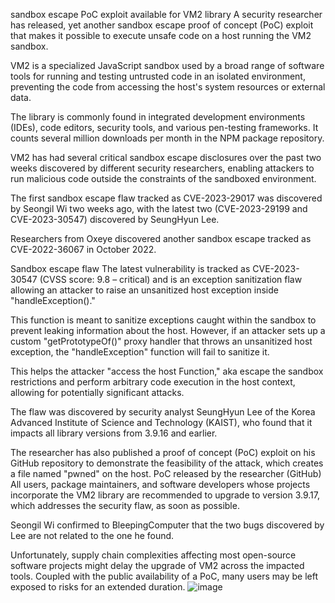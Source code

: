 sandbox escape PoC exploit available for VM2 library
A security researcher has released, yet another sandbox escape proof of concept (PoC) exploit that makes it possible to execute unsafe code on a host running the VM2 sandbox.

VM2 is a specialized JavaScript sandbox used by a broad range of software tools for running and testing untrusted code in an isolated environment, preventing the code from accessing the host's system resources or external data.

The library is commonly found in integrated development environments (IDEs), code editors, security tools, and various pen-testing frameworks. It counts several million downloads per month in the NPM package repository.

VM2 has had several critical sandbox escape disclosures over the past two weeks discovered by different security researchers, enabling attackers to run malicious code outside the constraints of the sandboxed environment.

The first sandbox escape flaw tracked as CVE-2023-29017 was discovered by Seongil Wi two weeks ago, with the latest two (CVE-2023-29199 and CVE-2023-30547) discovered by SeungHyun Lee.

Researchers from Oxeye discovered another sandbox escape tracked as CVE-2022-36067 in October 2022.

Sandbox escape flaw
The latest vulnerability is tracked as CVE-2023-30547 (CVSS score: 9.8 – critical) and is an exception sanitization flaw allowing an attacker to raise an unsanitized host exception inside "handleException()."

This function is meant to sanitize exceptions caught within the sandbox to prevent leaking information about the host. However, if an attacker sets up a custom "getPrototypeOf()" proxy handler that throws an unsanitized host exception, the "handleException" function will fail to sanitize it.

This helps the attacker "access the host Function," aka escape the sandbox restrictions and perform arbitrary code execution in the host context, allowing for potentially significant attacks.

The flaw was discovered by security analyst SeungHyun Lee of the Korea Advanced Institute of Science and Technology (KAIST), who found that it impacts all library versions from 3.9.16 and earlier.

The researcher has also published a proof of concept (PoC) exploit on his GitHub repository to demonstrate the feasibility of the attack, which creates a file named "pwned" on the host.
PoC released by the researcher (GitHub)
All users, package maintainers, and software developers whose projects incorporate the VM2 library are recommended to upgrade to version 3.9.17, which addresses the security flaw, as soon as possible.

Seongil Wi confirmed to BleepingComputer that the two bugs discovered by Lee are not related to the one he found.

Unfortunately, supply chain complexities affecting most open-source software projects might delay the upgrade of VM2 across the impacted tools. Coupled with the public availability of a PoC, many users may be left exposed to risks for an extended duration.
![image](https://github.com/PsySlayer/CVEs/assets/97471496/839d5dab-9bc4-4daa-ba9b-f13db4dc65bc)
